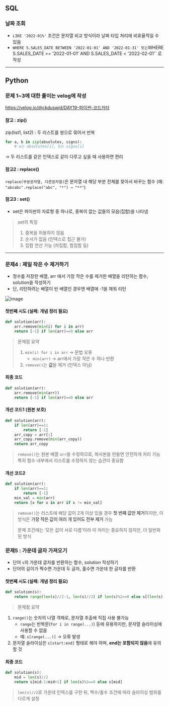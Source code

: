 ## SQL

### 날짜 조회
- `LIKE '2022-01%'` 조건은 문자열 비교 방식이라 날짜 타입 처리에 비효율적일 수 있음
- ` WHERE S.SALES_DATE BETWEEN '2022-01-01' AND '2022-01-31' 또는 `WHERE S.SALES_DATE >= '2022-01-01' AND S.SALES_DATE < '2022-02-01'` 로 작성

---

## Python

### 문제 1~3에 대한 풀이는 velog에 작성

https://velog.io/@ckduswjd/DAY19-파이썬-코드카타

#### 참고 : zip()
zip(list1, list2) : 두 리스트를 쌍으로 묶어서 반복
```python
for a, b in zip(absolutes, signs):
    # a는 absolutes[i], b는 signs[i]
```
→ 두 리스트를 같은 인덱스로 같이 다루고 싶을 때 사용하면 편리

#### 참고2 : replace()
`replace(부분문자열, 다른문자열)`은 문자열 내 해당 부분 전체를 찾아서 바꾸는 함수 (예: `"abcabc".replace("abc", "*") → "**"`)

#### 참고3 : set()
- set은 파이썬의 자료형 중 하나로, 중복이 없는 값들의 모음(집합)을 나타냄
> set의 특징
> 1. 중복을 허용하지 않음
> 2. 순서가 없음 (인덱스로 접근 불가)
> 3. 집합 연산 가능 (차집합, 합집합 등)

---

### 문제4 : 제일 작은 수 제거하기
- 정수를 저장한 배열, arr 에서 가장 작은 수를 제거한 배열을 리턴하는 함수, solution을 작성하기
- 단, 리턴하려는 배열이 빈 배열인 경우엔 배열에 -1을 채워 리턴

![image](https://github.com/user-attachments/assets/51ef7b8d-016d-437a-aa14-11dba5b962e4)


#### 첫번째 시도 (실패: 개념 정리 필요)
```python
def solution(arr):
    arr.remove(min(i) for i in arr)
    return [-1] if len(arr)==0 else arr
```

> 문제점 요약
> 1. `min(i) for i in arr` → 문법 오류
>     - `min(arr)` → arr에서 가장 작은 수 하나 반환
> 2. `remove()`는 **값**을 제거 (인덱스 아님)

#### 최종 코드
```python
def solution(arr):
    arr.remove(min(arr))
    return [-1] if len(arr)==0 else arr
```

#### 개선 코드1 (원본 보호)
```python
def solution(arr):
    if len(arr)==1:
        return [-1]
    arr_copy = arr[:]
    arr_copy.remove(min(arr_copy))
    return arr_copy
```

> `remove()`는 원본 배열 `arr`을 수정하므로, 복사본을 만들면 안전하게 처리 가능
특히 함수 내부에서 리스트를 수정하지 않는 습관이 중요함

#### 개선 코드2

```python
def solution(arr):
    if len(arr)==1:
        return [-1]
    min_val = min(arr)
    return [x for x in arr if x != min_val]
```

> `remove()`는 리스트에 해당 값이 2개 이상 있을 경우 **첫 번째 값만 제거**하지만, 이 방식은 **가장 작은 값이 여러 개 있어도 전부 제거** 가능
>
> 문제 조건에는 ‘모든 값이 서로 다름’이라 이 차이는 중요하지 않지만, 더 일반화된 방식

### 문제5 : 가운데 글자 가져오기
- 단어 `s`의 가운데 글자를 반환하는 함수, solution 작성하기
- 단어의 길이가 짝수면 가운데 두 글자, 홀수면 가운데 한 글자를 반환

#### 첫번째 시도 (실패: 개념 정리 필요)
```python
def solution(s):
    return range(len(s)//2-1, len(s)//2) if len(s)%2==0 else s[(len(s)-3)]
```

> 문제점 요약
1. `range()`는 숫자의 나열 객체로, 문자열 추출에 직접 사용 불가능
	- `range`는 반복문(`for i in range(...)`) 등에 유용하지만, 문자열 슬라이싱에 사용할 수 없음
	- 예: `s[range(...)]` → 오류 발생
2. 문자열 슬라이싱은 `s[start:end]` 형태로 해야 하며, **end는 포함되지 않음**에 유의할 것

#### 최종 코드
```python
def solution(s):
    mid = len(s)//2
    return s[mid-1:mid+1] if len(s)%2==0 else s[mid]
```

> `len(s)//2`로 가운데 인덱스를 구한 뒤, 짝수/홀수 조건에 따라 슬라이싱 범위를 다르게 설정
